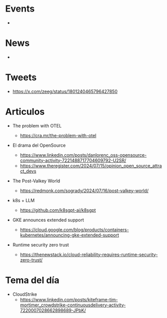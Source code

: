 
# Events

* 

# News

* 

# Tweets

* https://x.com/zeeg/status/1801240465796427850

# Articulos

* The problem with OTEL
  * https://cra.mr/the-problem-with-otel

* El drama del OpenSource
  *  https://www.linkedin.com/posts/danlorenc_oss-opensource-community-activity-7221488717704609792-U2SR/
  *  https://www.theregister.com/2024/07/15/opinion_open_source_attract_devs
* The Post-Valkey World
  * https://redmonk.com/sogrady/2024/07/16/post-valkey-world/
* k8s + LLM
  * https://github.com/k8sgpt-ai/k8sgpt
* GKE announces extended support
  * https://cloud.google.com/blog/products/containers-kubernetes/announcing-gke-extended-support
* Runtime security zero trust
  * https://thenewstack.io/cloud-reliability-requires-runtime-security-zero-trust/
 
# Tema del día

* CloudStrike
  * https://www.linkedin.com/posts/kiteframe-tim-mortimer_crowdstrike-continuousdelivery-activity-7220007028662898689-JPbK/
  
